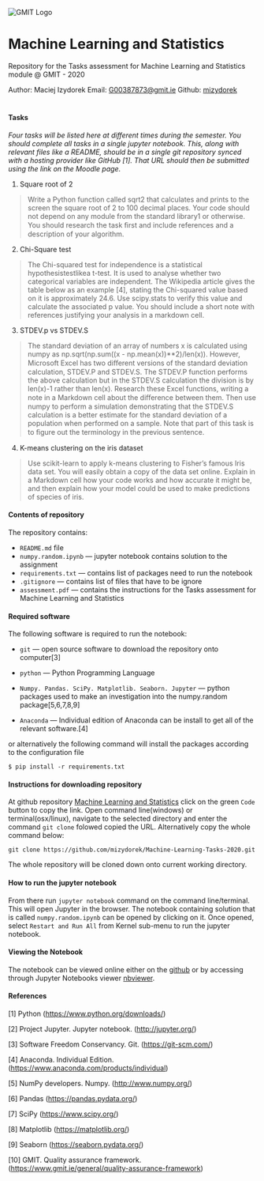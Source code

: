 ![GMIT Logo](http://password.gmit.ie/images/logo.png "GMIT Logos")
# Machine Learning and Statistics

Repository for the Tasks assessment for Machine Learning and Statistics module @ GMIT - 2020

Author: Maciej Izydorek Email: G00387873@gmit.ie Github: [mizydorek](https://github.com/mizydorek)

#

#### Tasks

*Four tasks will be listed here at different times during the semester. You should complete all tasks in a single jupyter notebook. This, along with relevant files like a README, should be in a single git repository synced with a hosting provider like GitHub [1]. That URL should then be submitted using the link on the Moodle page.*

1. Square root of 2

>Write a Python function called sqrt2 that calculates and prints to the screen the square root of 2 to 100 decimal places. Your code should not depend on any module from the standard library1 or otherwise. You should research the task ﬁrst and include references and a description of your algorithm.

2. Chi-Square test

>The Chi-squared test for independence is a statistical hypothesistestlikea t-test. It is used to analyse whether two categorical variables are independent. The Wikipedia article gives the table below as an example [4], stating the Chi-squared value based on it is approximately 24.6. Use scipy.stats to verify this value and calculate the associated p value. You should include a short note with references justifying your analysis in a markdown cell.

3. STDEV.p vs STDEV.S

>The standard deviation of an array of numbers x is calculated using numpy as np.sqrt(np.sum((x - np.mean(x))**2)/len(x)). However, Microsoft Excel has two diﬀerent versions of the standard deviation calculation, STDEV.P and STDEV.S. The STDEV.P function performs the above calculation but in the STDEV.S calculation the division is by len(x)-1 rather than len(x). Research these Excel functions, writing a note in a Markdown cell about the diﬀerence between them. Then use numpy to perform a simulation demonstrating that the STDEV.S calculation is a better estimate for the standard deviation of a population when performed on a sample. Note that part of this task is to ﬁgure out the terminology in the previous sentence. 

4. K-means clustering on the iris dataset

>Use scikit-learn to apply k-means clustering to Fisher’s famous Iris data set. You will easily obtain a copy of the data set online. Explain in a Markdown cell how your code works and how accurate it might be, and then explain how your model could be used to make predictions of species of iris.

#### Contents of repository

The repository contains:

* `README.md` file
* `numpy.random.ipynb` — jupyter notebook contains solution to the assignment
* `requirements.txt` — contains list of packages need to run the notebook
* `.gitignore` — contains list of files that have to be ignore
* `assessment.pdf` — contains the instructions for the Tasks assessment for Machine Learning and Statistics 

#### Required software

The following software is required to run the notebook:

* `git` — open source software to download the repository onto computer[3]
* `python` — Python Programming Language
* `Numpy. Pandas. SciPy. Matplotlib. Seaborn. Jupyter` — python packages used to make an investigation into the numpy.random package[5,6,7,8,9] 

* `Anaconda` — Individual edition of Anaconda can be install to get all of the relevant software.[4]

or alternatively the following command will install the packages according to the configuration file

```
$ pip install -r requirements.txt
```

#### Instructions for downloading repository

At github repository [Machine Learning and Statistics](https://github.com/mizydorek/Machine-Learning-Tasks-2020) click on the green `Code` button to copy the link. Open command line(windows) or terminal(osx/linux), navigate to the selected directory and enter the command `git clone` folowed copied the URL. Alternatively copy the whole command below:

```
git clone https://github.com/mizydorek/Machine-Learning-Tasks-2020.git
```

The whole repository will be cloned down onto current working directory.

#### How to run the jupyter notebook

From there run `jupyter notebook` command on the command line/terminal. This will open Jupyter in the browser. The notebook containing solution that is called `numpy.random.ipynb` can be opened by clicking on it.
Once opened, select `Restart and Run All` from Kernel sub-menu to run the jupyter notebook.

#### Viewing the Notebook 

The notebook can be viewed online either on the [github](https://github.com/mizydorek/Machine-Learning-Tasks-2020/blob/main/tasks.ipynb) or by accessing through Jupyter Notebooks viewer  [nbviewer](https://nbviewer.jupyter.org/github.com/mizydorek/Machine-Learning-Tasks-2020/blob/main/tasks.ipynb).

#### References 

[1] Python (https://www.python.org/downloads/) 

[2] Project Jupyter. Jupyter notebook. (http://jupyter.org/)

[3] Software Freedom Conservancy. Git. (https://git-scm.com/)

[4] Anaconda. Individual Edition. (https://www.anaconda.com/products/individual)

[5] NumPy developers. Numpy. (http://www.numpy.org/)

[6] Pandas (https://pandas.pydata.org/)

[7] SciPy (https://www.scipy.org/)

[8] Matplotlib (https://matplotlib.org/)

[9] Seaborn (https://seaborn.pydata.org/)

[10] GMIT. Quality assurance framework. (https://www.gmit.ie/general/quality-assurance-framework)